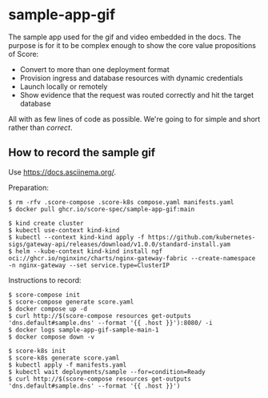 # sample-app-gif

The sample app used for the gif and video embedded in the docs. The purpose is for it to be complex enough to show the core value propositions of Score:

- Convert to more than one deployment format
- Provision ingress and database resources with dynamic credentials
- Launch locally or remotely
- Show evidence that the request was routed correctly and hit the target database

All with as few lines of code as possible. We're going to for simple and short rather than _correct_.

## How to record the sample gif

Use <https://docs.asciinema.org/>.

Preparation:

```
$ rm -rfv .score-compose .score-k8s compose.yaml manifests.yaml
$ docker pull ghcr.io/score-spec/sample-app-gif:main

$ kind create cluster
$ kubectl use-context kind-kind
$ kubectl --context kind-kind apply -f https://github.com/kubernetes-sigs/gateway-api/releases/download/v1.0.0/standard-install.yam
$ helm --kube-context kind-kind install ngf oci://ghcr.io/nginxinc/charts/nginx-gateway-fabric --create-namespace -n nginx-gateway --set service.type=ClusterIP
```

Instructions to record:

```
$ score-compose init
$ score-compose generate score.yaml
$ docker compose up -d 
$ curl http://$(score-compose resources get-outputs 'dns.default#sample.dns' --format '{{ .host }}'):8080/ -i
$ docker logs sample-app-gif-sample-main-1
$ docker compose down -v

$ score-k8s init
$ score-k8s generate score.yaml
$ kubectl apply -f manifests.yaml
$ kubectl wait deployments/sample --for=condition=Ready
$ curl http://$(score-compose resources get-outputs 'dns.default#sample.dns' --format '{{ .host }}')
```
